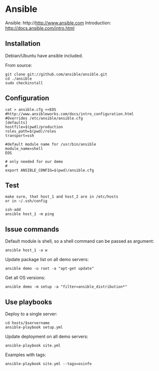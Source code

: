 Ansible 
=======

Ansible: http://http://www.ansible.com
Introduction: http://docs.ansible.com/intro.html

Installation
------------

Debian/Ubuntu have ansible included.

From source:

    git clone git://github.com/ansible/ansible.git
    cd ./ansible
    sudo checkinstall


Configuration
-------------

    cat > ansible.cfg <<EOS
    #http://www.ansibleworks.com/docs/intro_configuration.html
    #Overrides /etc/ansible/ansible.cfg
    [defaults]
    hostfile=$(pwd)/production
    roles_path=$(pwd)/roles
    transport=ssh

    #default module name for /usr/bin/ansible
    module_name=shell
    EOS

    # only needed for our demo
    #
    export ANSIBLE_CONFIG=$(pwd)/ansible.cfg

Test
----

    make sure, that host_1 and host_2 are in /etc/hosts
    or in ~/.ssh/config

    ssh-add
    ansible host_1 -m ping


Issue commands
--------------

Default module is shell, so a shell command can be passed as argument:

    ansible host_1 -a w

Update package list on all demo servers:

    ansible demo -u root -a "apt-get update"

Get all OS versions:

    ansible demo -m setup -a "filter=ansible_distribution*"


Use playbooks
-------------

Deploy to a single server:

    cd hosts/$servername
    ansible-playbook setup.yml

Update deployment on all demo servers:

    ansible-playbook site.yml

Examples with tags:

    ansible-playbook site.yml --tags=osinfo
